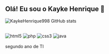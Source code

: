 ## Olá! Eu sou o Kayke Henrique 🧸
![KaykeHenrique998 GitHub stats](https://github-readme-stats.vercel.app/api?username=KaykeHenrique998&show_icons=true&theme=radical)

<div style="display:      inline_block"><br/>
    <img align="center" alt=html5 src=https://img.shields.io/badge/HTML5-E34F26?style=for-the-badge&logo=html5&logoColor=white >
    <img align="center" alt=php src=https://img.shields.io/badge/PHP-777BB4?style=for-the-badge&logo=php&logoColor=white>
    <img align="center" alt=css3 src=https://img.shields.io/badge/CSS3-1572B6?style=for-the-badge&logo=css3&logoColor=white>
    <img align="center" alt=java src=https://img.shields.io/badge/Java-ED8B00?style=for-the-badge&logo=openjdk&logoColor=white>
</div><br/>
segundo ano de TI
